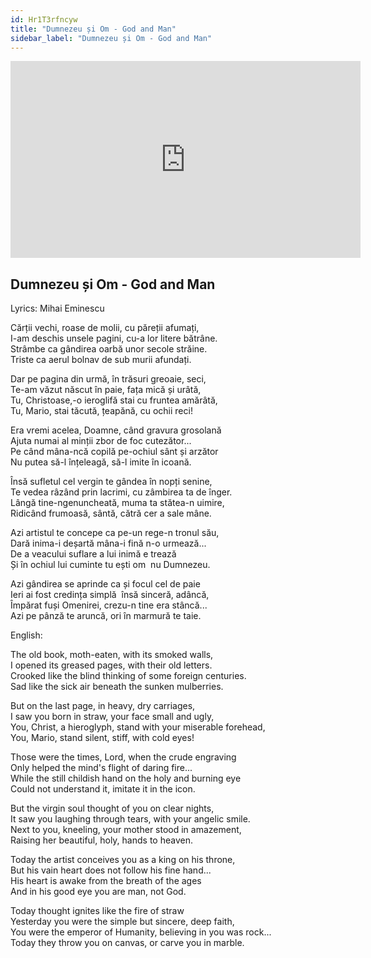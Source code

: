 ```yaml
---
id: Hr1T3rfncyw
title: "Dumnezeu și Om - God and Man"
sidebar_label: "Dumnezeu și Om - God and Man"
---
```


<div class="video-float-container">
  <iframe
    width="560"
    height="315"
    src="https://www.youtube.com/embed/Hr1T3rfncyw"
    title="YouTube video player"
    frameborder="0"
    allow="accelerometer; autoplay; clipboard-write; encrypted-media; gyroscope; picture-in-picture; web-share"
    referrerpolicy="strict-origin-when-cross-origin"
    allowfullscreen
  ></iframe>
</div>

## Dumnezeu și Om - God and Man

Lyrics: Mihai Eminescu

Cărții vechi, roase de molii, cu păreții afumați,  
I-am deschis unsele pagini, cu-a lor litere bătrâne.  
Strâmbe ca gândirea oarbă unor secole străine.  
Triste ca aerul bolnav de sub murii afundați.

Dar pe pagina din urmă, în trăsuri greoaie, seci,  
Te-am văzut născut în paie, fața mică și urâtă,  
Tu, Christoase,-o ieroglifă stai cu fruntea amărâtă,  
Tu, Mario, stai tăcută, țeapănă, cu ochii reci!

Era vremi acelea, Doamne, când gravura grosolană  
Ajuta numai al minții zbor de foc cutezător...  
Pe când mâna-ncă copilă pe-ochiul sânt și arzător  
Nu putea să-l înțeleagă, să-l imite în icoană.

Însă sufletul cel vergin te gândea în nopți senine,  
Te vedea râzând prin lacrimi, cu zâmbirea ta de înger.  
Lângă tine-ngenuncheată, muma ta stătea-n uimire,  
Ridicând frumoasă, sântă, cătră cer a sale mâne.

Azi artistul te concepe ca pe-un rege-n tronul său,  
Dară inima-i deșartă mâna-i fină n-o urmează...  
De a veacului suflare a lui inimă e trează  
Și în ochiul lui cuminte tu ești om ­ nu Dumnezeu.

Azi gândirea se aprinde ca și focul cel de paie ­  
Ieri ai fost credința simplă ­ însă sinceră, adâncă,  
Împărat fuși Omenirei, crezu-n tine era stâncă...  
Azi pe pânză te aruncă, ori în marmură te taie.

English:

The old book, moth-eaten, with its smoked walls,  
I opened its greased pages, with their old letters.  
Crooked like the blind thinking of some foreign centuries.  
Sad like the sick air beneath the sunken mulberries.

But on the last page, in heavy, dry carriages,  
I saw you born in straw, your face small and ugly,  
You, Christ, a hieroglyph, stand with your miserable forehead,  
You, Mario, stand silent, stiff, with cold eyes!

Those were the times, Lord, when the crude engraving  
Only helped the mind's flight of daring fire...  
While the still childish hand on the holy and burning eye  
Could not understand it, imitate it in the icon.

But the virgin soul thought of you on clear nights,  
It saw you laughing through tears, with your angelic smile.  
Next to you, kneeling, your mother stood in amazement,  
Raising her beautiful, holy, hands to heaven.

Today the artist conceives you as a king on his throne,  
But his vain heart does not follow his fine hand...  
His heart is awake from the breath of the ages  
And in his good eye you are man, not God.

Today thought ignites like the fire of straw  
Yesterday you were the simple but sincere, deep faith,  
You were the emperor of Humanity, believing in you was rock...  
Today they throw you on canvas, or carve you in marble.
